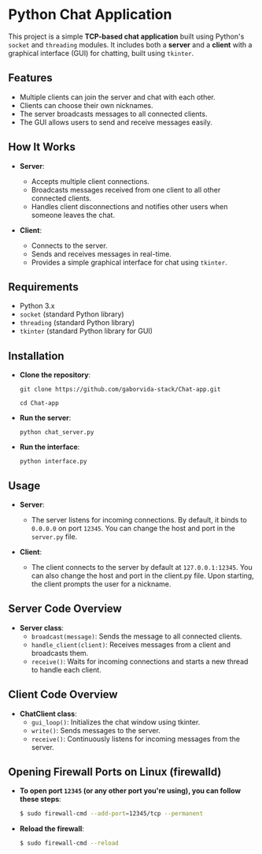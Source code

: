 # Python Chat Application

This project is a simple **TCP-based chat application** built using Python's `socket` and `threading` modules. It includes both a **server** and a **client** with a graphical interface (GUI) for chatting, built using `tkinter`.

## Features
- Multiple clients can join the server and chat with each other.
- Clients can choose their own nicknames.
- The server broadcasts messages to all connected clients.
- The GUI allows users to send and receive messages easily.

## How It Works
- **Server**:
  - Accepts multiple client connections.
  - Broadcasts messages received from one client to all other connected clients.
  - Handles client disconnections and notifies other users when someone leaves the chat.
  
- **Client**:
  - Connects to the server.
  - Sends and receives messages in real-time.
  - Provides a simple graphical interface for chat using `tkinter`.

## Requirements
- Python 3.x
- `socket` (standard Python library)
- `threading` (standard Python library)
- `tkinter` (standard Python library for GUI)

## Installation
- **Clone the repository**:
  ```
  git clone https://github.com/gaborvida-stack/Chat-app.git
  ```
  ```
  cd Chat-app
  ```
- **Run the server**:
  ```
  python chat_server.py
  ```
- **Run the interface**:
  ```
  python interface.py
  ```

## Usage
- **Server**: 
   - The server listens for incoming connections. By default, it binds to `0.0.0.0` on port `12345`. You can change the host and port in the `server.py` file.

- **Client**:
    - The client connects to the server by default at `127.0.0.1:12345`. You can also change the host and port in the client.py file. Upon starting, the client prompts the user for a nickname.

## Server Code Overview
- **Server class**:
    - `broadcast(message)`: Sends the message to all connected clients.
    - `handle_client(client)`: Receives messages from a client and broadcasts them.
    - `receive()`: Waits for incoming connections and starts a new thread to handle each client.

## Client Code Overview
- **ChatClient class**:
    - `gui_loop()`: Initializes the chat window using tkinter.
    - `write()`: Sends messages to the server.
    - `receive()`: Continuously listens for incoming messages from the server.
 
## Opening Firewall Ports on Linux (firewalld) 
- **To open port `12345` (or any other port you're using), you can follow these steps**:
  ```bash
  $ sudo firewall-cmd --add-port=12345/tcp --permanent
  ```
- **Reload the firewall**:
  ```bash
  $ sudo firewall-cmd --reload
  ```
